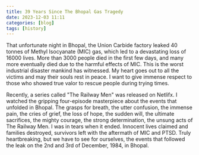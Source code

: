 ```yaml
---
title: 39 Years Since The Bhopal Gas Tragedy
date: 2023-12-03 11:11
categories: [blog]
tags: [history]
---
```


That unfortunate night in Bhopal, the Union Carbide factory leaked 40 tonnes of Methyl Isocyanate (MIC) gas, which led to a devastating loss of 16000 lives. More than 3000 people died in the first few days, and many more eventually died due to the harmful effects of MIC. This is the worst industrial disaster mankind has witnessed. My heart goes out to all the victims and may their souls rest in peace. I want to give immense respect to those who showed true valor to rescue people during trying times.

Recently, a series called "The Railway Men" was released on Netlifx. I watched the gripping four-episode masterpiece about the events that unfolded in Bhopal. The grasps for breath, the utter confusion, the immense pain, the cries of grief, the loss of hope, the sudden will, the ultimate sacrifices, the mighty courage, the strong determination, the unsung acts of The Railway Men. I was in tears when it ended. Innocent lives claimed and families destroyed, survivors left with the aftermath of MIC and PTSD. Truly heartbreaking, but we have to see for ourselves, the events that followed the leak on the 2nd and 3rd of December, 1984, in Bhopal.
